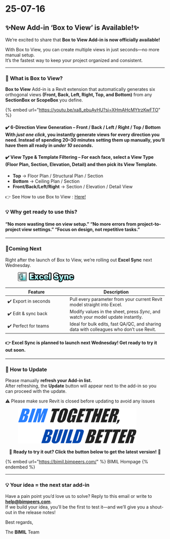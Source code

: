 # 25-07-16

## ✨New Add-in ‘Box to View’ is Available!✨

We’re excited to share that **Box to View Add-in is now officially available!**

With Box to View, you can create multiple views in just seconds—no more manual setup.\
It’s the fastest way to keep your project organized and consistent.

***

### 📌 **What is Box to View?**

**Box to View** Add-in is a Revit extension that automatically generates six orthogonal views **(Front, Back, Left, Right, Top, and Bottom)** from any **SectionBox or ScopeBox** you define.

{% embed url="https://youtu.be/xa8_ebuAyHU?si=XHmAHcMYtrzKwFTO" %}

#### ✔️ **6-Direction View Generation** –  Front / Back / Left / Right / Top / Bottom With _just one click_, you instantly generate views for every direction you need. Instead of spending 20–30 minutes setting them up manually, you’ll have them all ready in _under 10 seconds_.

#### ✔️ **View Type & Template Filtering** – For each face, select a View Type (Floor Plan, Section, Elevation, Detail) and then pick its View Template.

* **Top** → Floor Plan / Structural Plan / Section
* **Bottom** → Ceiling Plan / Section
* **Front/Back/Left/Right** → Section / Elevation / Detail View

👉 See How to use Box to View : [Here!](../add-ins/box-to-view/how-to-use.md)

### 💡 **Why get ready to use this?**

#### “No more wasting time on view setup.”&#xD; “No more errors from project-to-project view settings.”&#xD; “Focus on design, not repetitive tasks.”

***

### 🎯**Coming Next**

Right after the launch of Box to View, we’re rolling out **Excel Sync** next Wednesday.

<figure><img src="../.gitbook/assets/Excel Sync.png" alt="" width="178"><figcaption></figcaption></figure>

<table><thead><tr><th width="182.757568359375">Feature</th><th valign="middle">Description</th></tr></thead><tbody><tr><td>✔️ Export in seconds</td><td valign="middle">Pull every parameter from your current Revit model straight into Excel.</td></tr><tr><td>✔️ Edit &#x26; sync back</td><td valign="middle">Modify values in the sheet, press <em>Sync</em>, and watch your model update instantly.</td></tr><tr><td>✔️ Perfect for teams</td><td valign="middle">Ideal for bulk edits, fast QA/QC, and sharing data with colleagues who don’t use Revit.</td></tr></tbody></table>

#### 👉 **Excel Sync is planned to launch next Wednesday!**  Get ready to try it out soon.

***

### 🔄 How to Update

Please manually **refresh your Add-in list.**\
After refreshing, the **Update** button will appear next to the add-in so you can proceed with the update.

⚠️ Please make sure Revit is closed before updating to avoid any issues

<figure><img src="../.gitbook/assets/image.png" alt="" width="375"><figcaption></figcaption></figure>

<p align="center">🔽 <strong>Ready to try it out? Click the button below to get the latest version!</strong> 🔽</p>

{% embed url="https://bimil.bimpeers.com/" %}
BIMIL Hompage
{% endembed %}

***

### 💡 Your idea = the next star add-in

Have a pain point you’d love us to solve? Reply to this email or write to [**help@bimpeers.com**](mailto:help@bimpeers.com?subject=undefined\&body=undefined).\
If we build your idea, you’ll be the first to test it—and we’ll give you a shout-out in the release notes!

Best regards,

The **BIMIL** Team
